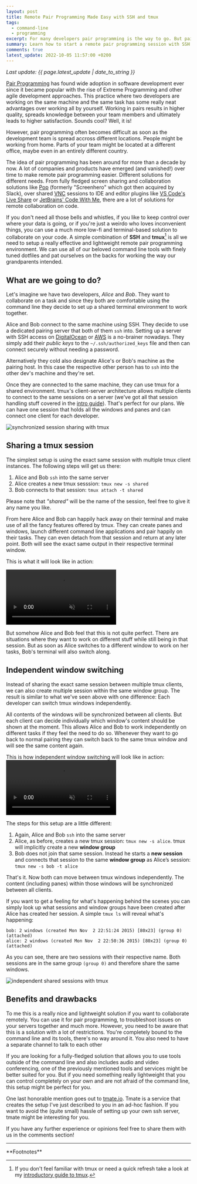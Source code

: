 ```yaml
---
layout: post
title: Remote Pair Programming Made Easy with SSH and tmux
tags:
  - command-line
  - programming
excerpt: For many developers pair programming is the way to go. But pairing often becomes challenging as soon as people are working remotely. With a simple SSH and tmux setup you can have a very simple but effective setup for collaborating remotely using nothing but your command line.
summary: Learn how to start a remote pair programming session with SSH and tmux
comments: true
latest_update: 2022-10-05 11:57:00 +0200
---
```


_Last update: {{ page.latest_update | date_to_string }}_


[Pair Programming](https://en.wikipedia.org/wiki/Pair_programming) has found wide adoption in software development ever since it became popular with the rise of Extreme Programming and other agile development approaches. This practice where two developers are working on the same machine and the same task has some really neat advantages over working all by yourself. Working in pairs results in higher quality, spreads knowledge between your team members and ultimately leads to higher satisfaction. Sounds cool? Well, it is!

However, pair programming often becomes difficult as soon as the development team is spread accross different locations. People might be working from home. Parts of your team might be located at a different office, maybe even in an entirely different country.

The idea of pair programming has been around for more than a decade by now. A lot of companies and products have emerged (and vanished!) over time to make remote pair programming easier. Different solutions for different needs. From fully fledged screen sharing and collaboration solutions like [Pop](https://pop.com/home) (formerly "Screenhero" which got then acquired by Slack), over shared [VNC](https://en.wikipedia.org/wiki/Virtual_Network_Computing) sessions to IDE and editor plugins like [VS Code's Live Share](https://code.visualstudio.com/learn/collaboration/live-share) or [JetBrains' Code With Me](https://www.jetbrains.com/code-with-me/), there are a lot of solutions for remote collaboration on code.

If you don't need all those bells and whistles, if you like to keep control over where your data is going, or if you're just a weirdo who loves inconvenient things, you can use a much more low-fi and terminal-based solution to collaborate on your code. A simple combination of **SSH** and **tmux**[^1] is all we need to setup a really effective and lightweight remote pair programming environment. We can use all of our beloved command line tools with finely tuned dotfiles and pat ourselves on the backs for working the way our grandparents intended.

## What are we going to do?
Let's imagine we have two developers, _Alice_ and _Bob_. They want to collaborate on a task and since they both are comfortable using the command line they decide to set up a shared terminal environment to work together.

Alice and Bob connect to the same machine using SSH. They decide to use a dedicated pairing server that both of them `ssh` into. Setting up a server with SSH access on [DigitalOcean](https://www.digitalocean.com/) or [AWS](https://aws.amazon.com/) is a no-brainer nowadays. They simply add their _public keys_ to the `~/.ssh/authorized_keys` file and then can connect securely without needing a password.

Alternatively they cold also designate Alice's or Bob's machine as the pairing host. In this case the respective other person has to `ssh` into the other dev's machine and they're set.

Once they are connected to the same machine, they can use tmux for a shared environment. tmux's client-server architecture allows multiple clients to connect to the same sessions on a server (we've got all that session handling stuff covered in the [intro guide](/blog/a-quick-and-easy-guide-to-tmux/)). That's perfect for our plans. We can have one session that holds all the windows and panes and can connect one client for each developer.

<img class="space-bottom" src="/assets/img/uploads/ssh_tmux_simple.png" alt="synchronized session sharing with tmux">

## Sharing a tmux session
The simplest setup is using the exact same session with multiple tmux client instances. The following steps will get us there:

<div class="highlighted">
<ol>
  <li>Alice and Bob <code>ssh</code> into the same server</li>
  <li>Alice creates a new tmux sesssion: <code>tmux new -s shared</code></li>
  <li>Bob connects to that session: <code>tmux attach -t shared</code></li>
</ol>
</div>

Please note that _"shared"_ will be the name of the session, feel free to give it any name you like.

From here Alice and Bob can happily hack away on their terminal and make use of all the fancy features offered by tmux. They can create panes and windows, launch different command line applications and pair happily on their tasks. They can even detach from that session and return at any later point. Both will see the exact same output in their respective terminal window.

This is what it will look like in action:

<video src="/assets/video/ssh_tmux_simple.webm" autoplay loop muted playsinline controls></video>

But somehow Alice and Bob feel that this is not quite perfect. There are situations where they want to work on different stuff while still being in that session. But as soon as Alice switches to a different window to work on her tasks, Bob's terminal will also switch along.  

## Independent window switching
Instead of sharing the exact same session between multiple tmux clients, we can also create multiple session within the same window group. The result is similar to what we've seen above with one difference: Each developer can switch tmux windows independently.

All contents of the windows will be synchronized between all clients. But each client can decide individually which window's content should be shown at the moment. This allows Alice and Bob to work independently on different tasks if they feel the need to do so. Whenever they want to go back to normal pairing they can switch back to the same tmux window and will see the same content again.

This is how independent window switching will look like in action:
<video src="/assets/video/ssh_tmux_advanced.webm" autoplay loop muted playsinline controls></video>

The steps for this setup are a little different:

<div class="highlighted">
<ol>
  <li>Again, Alice and Bob <code>ssh</code> into the same server</li>
  <li>Alice, as before, creates a new tmux session: <code>tmux new -s alice</code>. tmux will implicitly create a new <strong>window group</strong></li>
  <li>Bob does not join that same session. Instead he starts a <strong>new session</strong> and connects that session to the same <strong>window group</strong> as Alice’s session: <code>tmux new -s bob -t alice</code></li>
</ol>
</div>
That's it. Now both can move between tmux windows independently. The content (including panes) within those windows will be synchronized between all clients.


If you want to get a feeling for what's happening behind the scenes you can simply look up what sessions and window groups have been created after Alice has created her session. A simple `tmux ls` will reveal what's happening:

    bob: 2 windows (created Mon Nov  2 22:51:24 2015) [80x23] (group 0) (attached)
    alice: 2 windows (created Mon Nov  2 22:50:36 2015) [80x23] (group 0) (attached)

As you can see, there are two sessions with their respective name. Both sessions are in the same group `(group 0)` and therefore share the same windows.

<img class="space-bottom" src="/assets/img/uploads/ssh_tmux_advanced.png" alt="independent shared sessions with tmux">

## Benefits and drawbacks
To me this is a really nice and lightweight solution if you want to collaborate remotely. You can use it for pair programming, to troubleshoot issues on your servers together and much more. However, you need to be aware that this is a solution with a lot of restrictions. You're completely bound to the command line and its tools, there's no way around it. You also need to have a separate channel to talk to each other

If you are looking for a fully-fledged solution that allows you to use tools outside of the command line and also includes audio and video conferencing, one of the previously mentioned tools and services might be better suited for you. But if you need something really lightweight that you can control completely on your own and are not afraid of the command line, this setup might be perfect for you.

One last honorable mention goes out to [tmate.io](http://tmate.io/). Tmate is a service that creates the setup I've just described to you in an ad-hoc fashion. If you want to avoid the (quite small) hassle of setting up your own ssh server, tmate might be interesting for you.

If you have any further experience or opinions feel free to share them with us in the comments section!

<hr>
**Footnotes**

[^1]: If you don't feel familiar with tmux or need a quick refresh take a look at my [introductory guide to tmux](/blog/a-quick-and-easy-guide-to-tmux/).
